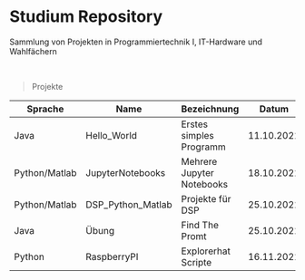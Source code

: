 # Studium Repository

Sammlung von Projekten in Programmiertechnik I, IT-Hardware und Wahlfächern

<br>

> Projekte

| Sprache       | Name              | Bezeichnung               | Datum      |
| ------------- | ----------------- | ------------------------- | ---------- |
| Java          | Hello_World       | Erstes simples Programm   | 11.10.2021 |
| Python/Matlab | JupyterNotebooks  | Mehrere Jupyter Notebooks | 18.10.2021 |
| Python/Matlab | DSP_Python_Matlab | Projekte für DSP          | 25.10.2021 |
| Java          | Übung             | Find The Promt            | 25.10.2021 |
| Python        | RaspberryPI       | Explorerhat Scripte       | 16.11.2021 |

